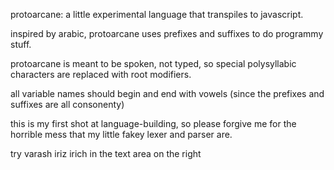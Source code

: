 protoarcane: a little experimental language that transpiles to javascript.

inspired by arabic, protoarcane uses prefixes and suffixes to do programmy stuff.

protoarcane is meant to be spoken, not typed, so special polysyllabic characters are replaced with root modifiers.

all variable names should begin and end with vowels (since the prefixes and suffixes are all consonenty)

this is my first shot at language-building, so please forgive me for the horrible mess that my little fakey lexer and parser are.
 
try varash iriz irich in the text area on the right 
